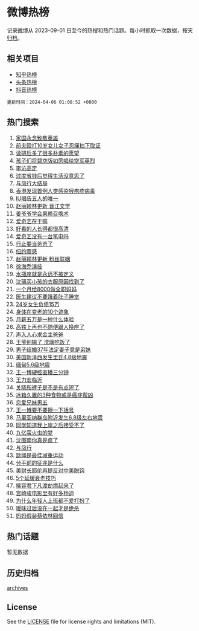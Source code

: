 # 微博热榜

记录[微博](https://www.weibo.com)从 2023-09-01 日至今的热搜和热门话题。每小时抓取一次数据，按天[归档](archives)。

## 相关项目

- [知乎热榜](https://github.com/hotarchive/zhihu)
- [头条热榜](https://github.com/hotarchive/toutiao)
- [抖音热榜](https://github.com/hotarchive/douyin)


`更新时间：2024-04-06 01:08:52 +0800`

## 热门搜索

1. [家国永念致敬英雄](https://m.weibo.cn/search?containerid=100103type%3D1%26t%3D10%26q%3D%23%E5%AE%B6%E5%9B%BD%E6%B0%B8%E5%BF%B5%E8%87%B4%E6%95%AC%E8%8B%B1%E9%9B%84%23&stream_entry_id=51&isnewpage=1&extparam=seat%3D1%26pos%3D0%26c_type%3D51%26q%3D%2523%25E5%25AE%25B6%25E5%259B%25BD%25E6%25B0%25B8%25E5%25BF%25B5%25E8%2587%25B4%25E6%2595%25AC%25E8%258B%25B1%25E9%259B%2584%2523%26cate%3D10103%26dgr%3D0%26stream_entry_id%3D51%26filter_type%3Drealtimehot%26display_time%3D1712336931%26pre_seqid%3D17123369314300426199)
1. [前夫殴打10岁女儿女子忍痛拍下取证](https://m.weibo.cn/search?containerid=100103type%3D1%26t%3D10%26q%3D%23%E5%89%8D%E5%A4%AB%E6%AE%B4%E6%89%9310%E5%B2%81%E5%A5%B3%E5%84%BF%E5%A5%B3%E5%AD%90%E5%BF%8D%E7%97%9B%E6%8B%8D%E4%B8%8B%E5%8F%96%E8%AF%81%23&stream_entry_id=31&isnewpage=1&extparam=seat%3D1%26pos%3D0%26flag%3D2%26filter_type%3Drealtimehot%26q%3D%2523%25E5%2589%258D%25E5%25A4%25AB%25E6%25AE%25B4%25E6%2589%259310%25E5%25B2%2581%25E5%25A5%25B3%25E5%2584%25BF%25E5%25A5%25B3%25E5%25AD%2590%25E5%25BF%258D%25E7%2597%259B%25E6%258B%258D%25E4%25B8%258B%25E5%258F%2596%25E8%25AF%2581%2523%26dgr%3D0%26realpos%3D1%26band_rank%3D1%26c_type%3D31%26stream_entry_id%3D31%26cate%3D5001%26lcate%3D5001%26display_time%3D1712336931%26pre_seqid%3D17123369314300426199)
1. [读研后多了很多朴素的愿望](https://m.weibo.cn/search?containerid=100103type%3D1%26t%3D10%26q%3D%23%E8%AF%BB%E7%A0%94%E5%90%8E%E5%A4%9A%E4%BA%86%E5%BE%88%E5%A4%9A%E6%9C%B4%E7%B4%A0%E7%9A%84%E6%84%BF%E6%9C%9B%23&stream_entry_id=31&isnewpage=1&extparam=seat%3D1%26pos%3D1%26flag%3D2%26filter_type%3Drealtimehot%26q%3D%2523%25E8%25AF%25BB%25E7%25A0%2594%25E5%2590%258E%25E5%25A4%259A%25E4%25BA%2586%25E5%25BE%2588%25E5%25A4%259A%25E6%259C%25B4%25E7%25B4%25A0%25E7%259A%2584%25E6%2584%25BF%25E6%259C%259B%2523%26dgr%3D0%26realpos%3D2%26band_rank%3D2%26c_type%3D31%26stream_entry_id%3D31%26cate%3D5001%26lcate%3D5001%26display_time%3D1712336931%26pre_seqid%3D17123369314300426199)
1. [孩子们将碧空版如愿唱给空军英烈](https://m.weibo.cn/search?containerid=100103type%3D1%26t%3D10%26q%3D%23%E5%AD%A9%E5%AD%90%E4%BB%AC%E5%B0%86%E7%A2%A7%E7%A9%BA%E7%89%88%E5%A6%82%E6%84%BF%E5%94%B1%E7%BB%99%E7%A9%BA%E5%86%9B%E8%8B%B1%E7%83%88%23&stream_entry_id=31&isnewpage=1&extparam=seat%3D1%26pos%3D2%26flag%3D0%26filter_type%3Drealtimehot%26q%3D%2523%25E5%25AD%25A9%25E5%25AD%2590%25E4%25BB%25AC%25E5%25B0%2586%25E7%25A2%25A7%25E7%25A9%25BA%25E7%2589%2588%25E5%25A6%2582%25E6%2584%25BF%25E5%2594%25B1%25E7%25BB%2599%25E7%25A9%25BA%25E5%2586%259B%25E8%258B%25B1%25E7%2583%2588%2523%26dgr%3D0%26realpos%3D3%26band_rank%3D3%26c_type%3D31%26stream_entry_id%3D31%26cate%3D5001%26lcate%3D5001%26display_time%3D1712336931%26pre_seqid%3D17123369314300426199)
1. [李沁高定](https://m.weibo.cn/search?containerid=100103type%3D1%26t%3D10%26q%3D%E6%9D%8E%E6%B2%81%E9%AB%98%E5%AE%9A&stream_entry_id=31&isnewpage=1&extparam=seat%3D1%26pos%3D3%26flag%3D1%26filter_type%3Drealtimehot%26q%3D%25E6%259D%258E%25E6%25B2%2581%25E9%25AB%2598%25E5%25AE%259A%26dgr%3D0%26realpos%3D4%26band_rank%3D4%26c_type%3D31%26stream_entry_id%3D31%26cate%3D5001%26lcate%3D5001%26display_time%3D1712336931%26pre_seqid%3D17123369314300426199)
1. [过度省钱后觉得生活没意思了](https://m.weibo.cn/search?containerid=100103type%3D1%26t%3D10%26q%3D%23%E8%BF%87%E5%BA%A6%E7%9C%81%E9%92%B1%E5%90%8E%E8%A7%89%E5%BE%97%E7%94%9F%E6%B4%BB%E6%B2%A1%E6%84%8F%E6%80%9D%E4%BA%86%23&stream_entry_id=31&isnewpage=1&extparam=seat%3D1%26pos%3D4%26flag%3D2%26filter_type%3Drealtimehot%26q%3D%2523%25E8%25BF%2587%25E5%25BA%25A6%25E7%259C%2581%25E9%2592%25B1%25E5%2590%258E%25E8%25A7%2589%25E5%25BE%2597%25E7%2594%259F%25E6%25B4%25BB%25E6%25B2%25A1%25E6%2584%258F%25E6%2580%259D%25E4%25BA%2586%2523%26dgr%3D0%26realpos%3D5%26band_rank%3D5%26c_type%3D31%26stream_entry_id%3D31%26cate%3D5001%26lcate%3D5001%26display_time%3D1712336931%26pre_seqid%3D17123369314300426199)
1. [与凤行大结局](https://m.weibo.cn/search?containerid=100103type%3D1%26t%3D10%26q%3D%E4%B8%8E%E5%87%A4%E8%A1%8C%E5%A4%A7%E7%BB%93%E5%B1%80&stream_entry_id=31&isnewpage=1&extparam=seat%3D1%26pos%3D5%26flag%3D0%26filter_type%3Drealtimehot%26q%3D%25E4%25B8%258E%25E5%2587%25A4%25E8%25A1%258C%25E5%25A4%25A7%25E7%25BB%2593%25E5%25B1%2580%26dgr%3D0%26realpos%3D6%26band_rank%3D6%26c_type%3D31%26stream_entry_id%3D31%26cate%3D5001%26lcate%3D5001%26display_time%3D1712336931%26pre_seqid%3D17123369314300426199)
1. [香港发现首例人类感染猴疱疹病毒](https://m.weibo.cn/search?containerid=100103type%3D1%26t%3D10%26q%3D%23%E9%A6%99%E6%B8%AF%E5%8F%91%E7%8E%B0%E9%A6%96%E4%BE%8B%E4%BA%BA%E7%B1%BB%E6%84%9F%E6%9F%93%E7%8C%B4%E7%96%B1%E7%96%B9%E7%97%85%E6%AF%92%23&stream_entry_id=31&isnewpage=1&extparam=seat%3D1%26pos%3D6%26flag%3D2%26filter_type%3Drealtimehot%26q%3D%2523%25E9%25A6%2599%25E6%25B8%25AF%25E5%258F%2591%25E7%258E%25B0%25E9%25A6%2596%25E4%25BE%258B%25E4%25BA%25BA%25E7%25B1%25BB%25E6%2584%259F%25E6%259F%2593%25E7%258C%25B4%25E7%2596%25B1%25E7%2596%25B9%25E7%2597%2585%25E6%25AF%2592%2523%26dgr%3D0%26realpos%3D7%26band_rank%3D7%26c_type%3D31%26stream_entry_id%3D31%26cate%3D5001%26lcate%3D5001%26display_time%3D1712336931%26pre_seqid%3D17123369314300426199)
1. [IU唱告五人的唯一](https://m.weibo.cn/search?containerid=100103type%3D1%26t%3D10%26q%3D%23IU%E5%94%B1%E5%91%8A%E4%BA%94%E4%BA%BA%E7%9A%84%E5%94%AF%E4%B8%80%23&stream_entry_id=31&isnewpage=1&extparam=seat%3D1%26pos%3D7%26flag%3D2%26filter_type%3Drealtimehot%26q%3D%2523IU%25E5%2594%25B1%25E5%2591%258A%25E4%25BA%2594%25E4%25BA%25BA%25E7%259A%2584%25E5%2594%25AF%25E4%25B8%2580%2523%26dgr%3D0%26realpos%3D8%26band_rank%3D8%26c_type%3D31%26stream_entry_id%3D31%26cate%3D5001%26lcate%3D5001%26display_time%3D1712336931%26pre_seqid%3D17123369314300426199)
1. [赵丽颖林更新 晋江文学](https://m.weibo.cn/search?containerid=100103type%3D1%26t%3D10%26q%3D%E8%B5%B5%E4%B8%BD%E9%A2%96%E6%9E%97%E6%9B%B4%E6%96%B0+%E6%99%8B%E6%B1%9F%E6%96%87%E5%AD%A6&stream_entry_id=31&isnewpage=1&extparam=seat%3D1%26pos%3D8%26flag%3D0%26filter_type%3Drealtimehot%26q%3D%25E8%25B5%25B5%25E4%25B8%25BD%25E9%25A2%2596%25E6%259E%2597%25E6%259B%25B4%25E6%2596%25B0%2520%25E6%2599%258B%25E6%25B1%259F%25E6%2596%2587%25E5%25AD%25A6%26dgr%3D0%26realpos%3D9%26band_rank%3D9%26c_type%3D31%26stream_entry_id%3D31%26cate%3D5001%26lcate%3D5001%26display_time%3D1712336931%26pre_seqid%3D17123369314300426199)
1. [姜爷爷学会果赖召唤术](https://m.weibo.cn/search?containerid=100103type%3D1%26t%3D10%26q%3D%23%E5%A7%9C%E7%88%B7%E7%88%B7%E5%AD%A6%E4%BC%9A%E6%9E%9C%E8%B5%96%E5%8F%AC%E5%94%A4%E6%9C%AF%23&stream_entry_id=31&isnewpage=1&extparam=seat%3D1%26pos%3D9%26flag%3D32768%26filter_type%3Drealtimehot%26q%3D%2523%25E5%25A7%259C%25E7%2588%25B7%25E7%2588%25B7%25E5%25AD%25A6%25E4%25BC%259A%25E6%259E%259C%25E8%25B5%2596%25E5%258F%25AC%25E5%2594%25A4%25E6%259C%25AF%2523%26dgr%3D0%26realpos%3D10%26band_rank%3D10%26c_type%3D31%26stream_entry_id%3D31%26cate%3D5001%26lcate%3D5001%26display_time%3D1712336931%26pre_seqid%3D17123369314300426199)
1. [爱奇艺在干嘛](https://m.weibo.cn/search?containerid=100103type%3D1%26t%3D10%26q%3D%E7%88%B1%E5%A5%87%E8%89%BA%E5%9C%A8%E5%B9%B2%E5%98%9B&stream_entry_id=31&isnewpage=1&extparam=seat%3D1%26pos%3D10%26flag%3D2%26filter_type%3Drealtimehot%26q%3D%25E7%2588%25B1%25E5%25A5%2587%25E8%2589%25BA%25E5%259C%25A8%25E5%25B9%25B2%25E5%2598%259B%26dgr%3D0%26realpos%3D11%26band_rank%3D11%26c_type%3D31%26stream_entry_id%3D31%26cate%3D5001%26lcate%3D5001%26display_time%3D1712336931%26pre_seqid%3D17123369314300426199)
1. [好看的人长得都很高清](https://m.weibo.cn/search?containerid=100103type%3D1%26t%3D10%26q%3D%23%E5%A5%BD%E7%9C%8B%E7%9A%84%E4%BA%BA%E9%95%BF%E5%BE%97%E9%83%BD%E5%BE%88%E9%AB%98%E6%B8%85%23&stream_entry_id=31&isnewpage=1&extparam=seat%3D1%26pos%3D11%26flag%3D2%26filter_type%3Drealtimehot%26q%3D%2523%25E5%25A5%25BD%25E7%259C%258B%25E7%259A%2584%25E4%25BA%25BA%25E9%2595%25BF%25E5%25BE%2597%25E9%2583%25BD%25E5%25BE%2588%25E9%25AB%2598%25E6%25B8%2585%2523%26dgr%3D0%26realpos%3D12%26band_rank%3D12%26c_type%3D31%26stream_entry_id%3D31%26cate%3D5001%26lcate%3D5001%26display_time%3D1712336931%26pre_seqid%3D17123369314300426199)
1. [爱奇艺没有一台笔电吗](https://m.weibo.cn/search?containerid=100103type%3D1%26t%3D10%26q%3D%E7%88%B1%E5%A5%87%E8%89%BA%E6%B2%A1%E6%9C%89%E4%B8%80%E5%8F%B0%E7%AC%94%E7%94%B5%E5%90%97&stream_entry_id=31&isnewpage=1&extparam=seat%3D1%26pos%3D12%26flag%3D2%26filter_type%3Drealtimehot%26q%3D%25E7%2588%25B1%25E5%25A5%2587%25E8%2589%25BA%25E6%25B2%25A1%25E6%259C%2589%25E4%25B8%2580%25E5%258F%25B0%25E7%25AC%2594%25E7%2594%25B5%25E5%2590%2597%26dgr%3D0%26realpos%3D13%26band_rank%3D13%26c_type%3D31%26stream_entry_id%3D31%26cate%3D5001%26lcate%3D5001%26display_time%3D1712336931%26pre_seqid%3D17123369314300426199)
1. [行止要当爸爸了](https://m.weibo.cn/search?containerid=100103type%3D1%26t%3D10%26q%3D%23%E8%A1%8C%E6%AD%A2%E8%A6%81%E5%BD%93%E7%88%B8%E7%88%B8%E4%BA%86%23&stream_entry_id=31&isnewpage=1&extparam=seat%3D1%26pos%3D13%26flag%3D1%26filter_type%3Drealtimehot%26q%3D%2523%25E8%25A1%258C%25E6%25AD%25A2%25E8%25A6%2581%25E5%25BD%2593%25E7%2588%25B8%25E7%2588%25B8%25E4%25BA%2586%2523%26dgr%3D0%26realpos%3D14%26band_rank%3D14%26c_type%3D31%26stream_entry_id%3D31%26cate%3D5001%26lcate%3D5001%26display_time%3D1712336931%26pre_seqid%3D17123369314300426199)
1. [纽约震感](https://m.weibo.cn/search?containerid=100103type%3D1%26t%3D10%26q%3D%E7%BA%BD%E7%BA%A6%E9%9C%87%E6%84%9F&stream_entry_id=31&isnewpage=1&extparam=seat%3D1%26pos%3D14%26flag%3D0%26filter_type%3Drealtimehot%26q%3D%25E7%25BA%25BD%25E7%25BA%25A6%25E9%259C%2587%25E6%2584%259F%26dgr%3D0%26realpos%3D15%26band_rank%3D15%26c_type%3D31%26stream_entry_id%3D31%26cate%3D5001%26lcate%3D5001%26display_time%3D1712336931%26pre_seqid%3D17123369314300426199)
1. [赵丽颖林更新 粉丝联姻](https://m.weibo.cn/search?containerid=100103type%3D1%26t%3D10%26q%3D%E8%B5%B5%E4%B8%BD%E9%A2%96%E6%9E%97%E6%9B%B4%E6%96%B0+%E7%B2%89%E4%B8%9D%E8%81%94%E5%A7%BB&stream_entry_id=31&isnewpage=1&extparam=seat%3D1%26pos%3D15%26flag%3D0%26filter_type%3Drealtimehot%26q%3D%25E8%25B5%25B5%25E4%25B8%25BD%25E9%25A2%2596%25E6%259E%2597%25E6%259B%25B4%25E6%2596%25B0%2520%25E7%25B2%2589%25E4%25B8%259D%25E8%2581%2594%25E5%25A7%25BB%26dgr%3D0%26realpos%3D16%26band_rank%3D16%26c_type%3D31%26stream_entry_id%3D31%26cate%3D5001%26lcate%3D5001%26display_time%3D1712336931%26pre_seqid%3D17123369314300426199)
1. [徐海乔演技](https://m.weibo.cn/search?containerid=100103type%3D1%26t%3D10%26q%3D%E5%BE%90%E6%B5%B7%E4%B9%94%E6%BC%94%E6%8A%80&stream_entry_id=31&isnewpage=1&extparam=seat%3D1%26pos%3D16%26flag%3D2%26filter_type%3Drealtimehot%26q%3D%25E5%25BE%2590%25E6%25B5%25B7%25E4%25B9%2594%25E6%25BC%2594%25E6%258A%2580%26dgr%3D0%26realpos%3D17%26band_rank%3D17%26c_type%3D31%26stream_entry_id%3D31%26cate%3D5001%26lcate%3D5001%26display_time%3D1712336931%26pre_seqid%3D17123369314300426199)
1. [水瓶座就是永远不被定义](https://m.weibo.cn/search?containerid=100103type%3D1%26t%3D10%26q%3D%E6%B0%B4%E7%93%B6%E5%BA%A7%E5%B0%B1%E6%98%AF%E6%B0%B8%E8%BF%9C%E4%B8%8D%E8%A2%AB%E5%AE%9A%E4%B9%89&stream_entry_id=31&isnewpage=1&extparam=seat%3D1%26pos%3D17%26flag%3D0%26filter_type%3Drealtimehot%26q%3D%25E6%25B0%25B4%25E7%2593%25B6%25E5%25BA%25A7%25E5%25B0%25B1%25E6%2598%25AF%25E6%25B0%25B8%25E8%25BF%259C%25E4%25B8%258D%25E8%25A2%25AB%25E5%25AE%259A%25E4%25B9%2589%26dgr%3D0%26realpos%3D18%26band_rank%3D18%26c_type%3D31%26stream_entry_id%3D31%26cate%3D5001%26lcate%3D5001%26display_time%3D1712336931%26pre_seqid%3D17123369314300426199)
1. [沈璃买小孩的衣服原因找到了](https://m.weibo.cn/search?containerid=100103type%3D1%26t%3D10%26q%3D%23%E6%B2%88%E7%92%83%E4%B9%B0%E5%B0%8F%E5%AD%A9%E7%9A%84%E8%A1%A3%E6%9C%8D%E5%8E%9F%E5%9B%A0%E6%89%BE%E5%88%B0%E4%BA%86%23&stream_entry_id=31&isnewpage=1&extparam=seat%3D1%26pos%3D18%26flag%3D2%26filter_type%3Drealtimehot%26q%3D%2523%25E6%25B2%2588%25E7%2592%2583%25E4%25B9%25B0%25E5%25B0%258F%25E5%25AD%25A9%25E7%259A%2584%25E8%25A1%25A3%25E6%259C%258D%25E5%258E%259F%25E5%259B%25A0%25E6%2589%25BE%25E5%2588%25B0%25E4%25BA%2586%2523%26dgr%3D0%26realpos%3D19%26band_rank%3D19%26c_type%3D31%26stream_entry_id%3D31%26cate%3D5001%26lcate%3D5001%26display_time%3D1712336931%26pre_seqid%3D17123369314300426199)
1. [一个月给8000做全职妈妈](https://m.weibo.cn/search?containerid=100103type%3D1%26t%3D10%26q%3D%E4%B8%80%E4%B8%AA%E6%9C%88%E7%BB%998000%E5%81%9A%E5%85%A8%E8%81%8C%E5%A6%88%E5%A6%88&stream_entry_id=31&isnewpage=1&extparam=seat%3D1%26pos%3D19%26flag%3D0%26filter_type%3Drealtimehot%26q%3D%25E4%25B8%2580%25E4%25B8%25AA%25E6%259C%2588%25E7%25BB%25998000%25E5%2581%259A%25E5%2585%25A8%25E8%2581%258C%25E5%25A6%2588%25E5%25A6%2588%26dgr%3D0%26realpos%3D20%26band_rank%3D20%26c_type%3D31%26stream_entry_id%3D31%26cate%3D5001%26lcate%3D5001%26display_time%3D1712336931%26pre_seqid%3D17123369314300426199)
1. [医生建议不要饿着肚子睡觉](https://m.weibo.cn/search?containerid=100103type%3D1%26t%3D10%26q%3D%23%E5%8C%BB%E7%94%9F%E5%BB%BA%E8%AE%AE%E4%B8%8D%E8%A6%81%E9%A5%BF%E7%9D%80%E8%82%9A%E5%AD%90%E7%9D%A1%E8%A7%89%23&stream_entry_id=31&isnewpage=1&extparam=seat%3D1%26pos%3D20%26flag%3D0%26filter_type%3Drealtimehot%26q%3D%2523%25E5%258C%25BB%25E7%2594%259F%25E5%25BB%25BA%25E8%25AE%25AE%25E4%25B8%258D%25E8%25A6%2581%25E9%25A5%25BF%25E7%259D%2580%25E8%2582%259A%25E5%25AD%2590%25E7%259D%25A1%25E8%25A7%2589%2523%26dgr%3D0%26realpos%3D21%26band_rank%3D21%26c_type%3D31%26stream_entry_id%3D31%26cate%3D5001%26lcate%3D5001%26display_time%3D1712336931%26pre_seqid%3D17123369314300426199)
1. [24岁女生负债15万](https://m.weibo.cn/search?containerid=100103type%3D1%26t%3D10%26q%3D%2324%E5%B2%81%E5%A5%B3%E7%94%9F%E8%B4%9F%E5%80%BA15%E4%B8%87%23&stream_entry_id=31&isnewpage=1&extparam=seat%3D1%26pos%3D21%26flag%3D0%26filter_type%3Drealtimehot%26q%3D%252324%25E5%25B2%2581%25E5%25A5%25B3%25E7%2594%259F%25E8%25B4%259F%25E5%2580%25BA15%25E4%25B8%2587%2523%26dgr%3D0%26realpos%3D22%26band_rank%3D22%26c_type%3D31%26stream_entry_id%3D31%26cate%3D5001%26lcate%3D5001%26display_time%3D1712336931%26pre_seqid%3D17123369314300426199)
1. [身体在变老的10个迹象](https://m.weibo.cn/search?containerid=100103type%3D1%26t%3D10%26q%3D%23%E8%BA%AB%E4%BD%93%E5%9C%A8%E5%8F%98%E8%80%81%E7%9A%8410%E4%B8%AA%E8%BF%B9%E8%B1%A1%23&stream_entry_id=31&isnewpage=1&extparam=seat%3D1%26pos%3D22%26flag%3D1%26filter_type%3Drealtimehot%26q%3D%2523%25E8%25BA%25AB%25E4%25BD%2593%25E5%259C%25A8%25E5%258F%2598%25E8%2580%2581%25E7%259A%258410%25E4%25B8%25AA%25E8%25BF%25B9%25E8%25B1%25A1%2523%26dgr%3D0%26realpos%3D23%26band_rank%3D23%26c_type%3D31%26stream_entry_id%3D31%26cate%3D5001%26lcate%3D5001%26display_time%3D1712336931%26pre_seqid%3D17123369314300426199)
1. [月薪五万是一种什么体验](https://m.weibo.cn/search?containerid=100103type%3D1%26t%3D10%26q%3D%23%E6%9C%88%E8%96%AA%E4%BA%94%E4%B8%87%E6%98%AF%E4%B8%80%E7%A7%8D%E4%BB%80%E4%B9%88%E4%BD%93%E9%AA%8C%23&stream_entry_id=31&isnewpage=1&extparam=seat%3D1%26pos%3D23%26flag%3D0%26filter_type%3Drealtimehot%26q%3D%2523%25E6%259C%2588%25E8%2596%25AA%25E4%25BA%2594%25E4%25B8%2587%25E6%2598%25AF%25E4%25B8%2580%25E7%25A7%258D%25E4%25BB%2580%25E4%25B9%2588%25E4%25BD%2593%25E9%25AA%258C%2523%26dgr%3D0%26realpos%3D24%26band_rank%3D24%26c_type%3D31%26stream_entry_id%3D31%26cate%3D5001%26lcate%3D5001%26display_time%3D1712336931%26pre_seqid%3D17123369314300426199)
1. [高铁上再也不随便跟人换座了](https://m.weibo.cn/search?containerid=100103type%3D1%26t%3D10%26q%3D%23%E9%AB%98%E9%93%81%E4%B8%8A%E5%86%8D%E4%B9%9F%E4%B8%8D%E9%9A%8F%E4%BE%BF%E8%B7%9F%E4%BA%BA%E6%8D%A2%E5%BA%A7%E4%BA%86%23&stream_entry_id=31&isnewpage=1&extparam=seat%3D1%26pos%3D24%26flag%3D0%26filter_type%3Drealtimehot%26q%3D%2523%25E9%25AB%2598%25E9%2593%2581%25E4%25B8%258A%25E5%2586%258D%25E4%25B9%259F%25E4%25B8%258D%25E9%259A%258F%25E4%25BE%25BF%25E8%25B7%259F%25E4%25BA%25BA%25E6%258D%25A2%25E5%25BA%25A7%25E4%25BA%2586%2523%26dgr%3D0%26realpos%3D25%26band_rank%3D25%26c_type%3D31%26stream_entry_id%3D31%26cate%3D5001%26lcate%3D5001%26display_time%3D1712336931%26pre_seqid%3D17123369314300426199)
1. [声入人心求金主爸爸](https://m.weibo.cn/search?containerid=100103type%3D1%26t%3D10%26q%3D%23%E5%A3%B0%E5%85%A5%E4%BA%BA%E5%BF%83%E6%B1%82%E9%87%91%E4%B8%BB%E7%88%B8%E7%88%B8%23&stream_entry_id=31&isnewpage=1&extparam=seat%3D1%26pos%3D25%26flag%3D0%26filter_type%3Drealtimehot%26q%3D%2523%25E5%25A3%25B0%25E5%2585%25A5%25E4%25BA%25BA%25E5%25BF%2583%25E6%25B1%2582%25E9%2587%2591%25E4%25B8%25BB%25E7%2588%25B8%25E7%2588%25B8%2523%26dgr%3D0%26realpos%3D26%26band_rank%3D26%26c_type%3D31%26stream_entry_id%3D31%26cate%3D5001%26lcate%3D5001%26display_time%3D1712336931%26pre_seqid%3D17123369314300426199)
1. [王爷别输了 沈璃吃饭了](https://m.weibo.cn/search?containerid=100103type%3D1%26t%3D10%26q%3D%E7%8E%8B%E7%88%B7%E5%88%AB%E8%BE%93%E4%BA%86+%E6%B2%88%E7%92%83%E5%90%83%E9%A5%AD%E4%BA%86&stream_entry_id=31&isnewpage=1&extparam=seat%3D1%26pos%3D26%26flag%3D0%26filter_type%3Drealtimehot%26q%3D%25E7%258E%258B%25E7%2588%25B7%25E5%2588%25AB%25E8%25BE%2593%25E4%25BA%2586%2520%25E6%25B2%2588%25E7%2592%2583%25E5%2590%2583%25E9%25A5%25AD%25E4%25BA%2586%26dgr%3D0%26realpos%3D27%26band_rank%3D27%26c_type%3D31%26stream_entry_id%3D31%26cate%3D5001%26lcate%3D5001%26display_time%3D1712336931%26pre_seqid%3D17123369314300426199)
1. [男子结婚37年法定妻子竟是弟妹](https://m.weibo.cn/search?containerid=100103type%3D1%26t%3D10%26q%3D%23%E7%94%B7%E5%AD%90%E7%BB%93%E5%A9%9A37%E5%B9%B4%E6%B3%95%E5%AE%9A%E5%A6%BB%E5%AD%90%E7%AB%9F%E6%98%AF%E5%BC%9F%E5%A6%B9%23&stream_entry_id=31&isnewpage=1&extparam=seat%3D1%26pos%3D27%26flag%3D0%26filter_type%3Drealtimehot%26q%3D%2523%25E7%2594%25B7%25E5%25AD%2590%25E7%25BB%2593%25E5%25A9%259A37%25E5%25B9%25B4%25E6%25B3%2595%25E5%25AE%259A%25E5%25A6%25BB%25E5%25AD%2590%25E7%25AB%259F%25E6%2598%25AF%25E5%25BC%259F%25E5%25A6%25B9%2523%26dgr%3D0%26realpos%3D28%26band_rank%3D28%26c_type%3D31%26stream_entry_id%3D31%26cate%3D5001%26lcate%3D5001%26display_time%3D1712336931%26pre_seqid%3D17123369314300426199)
1. [美国新泽西发生里氏4.8级地震](https://m.weibo.cn/search?containerid=100103type%3D1%26t%3D10%26q%3D%23%E7%BE%8E%E5%9B%BD%E6%96%B0%E6%B3%BD%E8%A5%BF%E5%8F%91%E7%94%9F%E9%87%8C%E6%B0%8F4.8%E7%BA%A7%E5%9C%B0%E9%9C%87%23&stream_entry_id=31&isnewpage=1&extparam=seat%3D1%26pos%3D28%26flag%3D0%26filter_type%3Drealtimehot%26q%3D%2523%25E7%25BE%258E%25E5%259B%25BD%25E6%2596%25B0%25E6%25B3%25BD%25E8%25A5%25BF%25E5%258F%2591%25E7%2594%259F%25E9%2587%258C%25E6%25B0%258F4.8%25E7%25BA%25A7%25E5%259C%25B0%25E9%259C%2587%2523%26dgr%3D0%26realpos%3D29%26band_rank%3D29%26c_type%3D31%26stream_entry_id%3D31%26cate%3D5001%26lcate%3D5001%26display_time%3D1712336931%26pre_seqid%3D17123369314300426199)
1. [缅甸5.6级地震](https://m.weibo.cn/search?containerid=100103type%3D1%26t%3D10%26q%3D%23%E7%BC%85%E7%94%B85.6%E7%BA%A7%E5%9C%B0%E9%9C%87%23&stream_entry_id=31&isnewpage=1&extparam=seat%3D1%26pos%3D29%26flag%3D0%26filter_type%3Drealtimehot%26q%3D%2523%25E7%25BC%2585%25E7%2594%25B85.6%25E7%25BA%25A7%25E5%259C%25B0%25E9%259C%2587%2523%26dgr%3D0%26realpos%3D30%26band_rank%3D30%26c_type%3D31%26stream_entry_id%3D31%26cate%3D5001%26lcate%3D5001%26display_time%3D1712336931%26pre_seqid%3D17123369314300426199)
1. [王一博硬控直播三分钟](https://m.weibo.cn/search?containerid=100103type%3D1%26t%3D10%26q%3D%23%E7%8E%8B%E4%B8%80%E5%8D%9A%E7%A1%AC%E6%8E%A7%E7%9B%B4%E6%92%AD%E4%B8%89%E5%88%86%E9%92%9F%23&stream_entry_id=31&isnewpage=1&extparam=seat%3D1%26pos%3D30%26flag%3D0%26filter_type%3Drealtimehot%26q%3D%2523%25E7%258E%258B%25E4%25B8%2580%25E5%258D%259A%25E7%25A1%25AC%25E6%258E%25A7%25E7%259B%25B4%25E6%2592%25AD%25E4%25B8%2589%25E5%2588%2586%25E9%2592%259F%2523%26dgr%3D0%26realpos%3D31%26band_rank%3D31%26c_type%3D31%26stream_entry_id%3D31%26cate%3D5001%26lcate%3D5001%26display_time%3D1712336931%26pre_seqid%3D17123369314300426199)
1. [王力宏临沂](https://m.weibo.cn/search?containerid=100103type%3D1%26t%3D10%26q%3D%23%E7%8E%8B%E5%8A%9B%E5%AE%8F%E4%B8%B4%E6%B2%82%23&stream_entry_id=31&isnewpage=1&extparam=seat%3D1%26pos%3D31%26flag%3D0%26filter_type%3Drealtimehot%26q%3D%2523%25E7%258E%258B%25E5%258A%259B%25E5%25AE%258F%25E4%25B8%25B4%25E6%25B2%2582%2523%26dgr%3D0%26realpos%3D32%26band_rank%3D32%26c_type%3D31%26stream_entry_id%3D31%26cate%3D5001%26lcate%3D5001%26display_time%3D1712336931%26pre_seqid%3D17123369314300426199)
1. [关晓彤裤子是不是有点短了](https://m.weibo.cn/search?containerid=100103type%3D1%26t%3D10%26q%3D%23%E5%85%B3%E6%99%93%E5%BD%A4%E8%A3%A4%E5%AD%90%E6%98%AF%E4%B8%8D%E6%98%AF%E6%9C%89%E7%82%B9%E7%9F%AD%E4%BA%86%23&stream_entry_id=31&isnewpage=1&extparam=seat%3D1%26pos%3D32%26flag%3D0%26filter_type%3Drealtimehot%26q%3D%2523%25E5%2585%25B3%25E6%2599%2593%25E5%25BD%25A4%25E8%25A3%25A4%25E5%25AD%2590%25E6%2598%25AF%25E4%25B8%258D%25E6%2598%25AF%25E6%259C%2589%25E7%2582%25B9%25E7%259F%25AD%25E4%25BA%2586%2523%26dgr%3D0%26realpos%3D33%26band_rank%3D33%26c_type%3D31%26stream_entry_id%3D31%26cate%3D5001%26lcate%3D5001%26display_time%3D1712336931%26pre_seqid%3D17123369314300426199)
1. [冰箱久置的3种食物或是癌症帮凶](https://m.weibo.cn/search?containerid=100103type%3D1%26t%3D10%26q%3D%23%E5%86%B0%E7%AE%B1%E4%B9%85%E7%BD%AE%E7%9A%843%E7%A7%8D%E9%A3%9F%E7%89%A9%E6%88%96%E6%98%AF%E7%99%8C%E7%97%87%E5%B8%AE%E5%87%B6%23&stream_entry_id=31&isnewpage=1&extparam=seat%3D1%26pos%3D33%26flag%3D0%26filter_type%3Drealtimehot%26q%3D%2523%25E5%2586%25B0%25E7%25AE%25B1%25E4%25B9%2585%25E7%25BD%25AE%25E7%259A%25843%25E7%25A7%258D%25E9%25A3%259F%25E7%2589%25A9%25E6%2588%2596%25E6%2598%25AF%25E7%2599%258C%25E7%2597%2587%25E5%25B8%25AE%25E5%2587%25B6%2523%26dgr%3D0%26realpos%3D34%26band_rank%3D34%26c_type%3D31%26stream_entry_id%3D31%26cate%3D5001%26lcate%3D5001%26display_time%3D1712336931%26pre_seqid%3D17123369314300426199)
1. [恋爱兄妹男五](https://m.weibo.cn/search?containerid=100103type%3D1%26t%3D10%26q%3D%23%E6%81%8B%E7%88%B1%E5%85%84%E5%A6%B9%E7%94%B7%E4%BA%94%23&stream_entry_id=31&isnewpage=1&extparam=seat%3D1%26pos%3D34%26flag%3D0%26filter_type%3Drealtimehot%26q%3D%2523%25E6%2581%258B%25E7%2588%25B1%25E5%2585%2584%25E5%25A6%25B9%25E7%2594%25B7%25E4%25BA%2594%2523%26dgr%3D0%26realpos%3D35%26band_rank%3D35%26c_type%3D31%26stream_entry_id%3D31%26cate%3D5001%26lcate%3D5001%26display_time%3D1712336931%26pre_seqid%3D17123369314300426199)
1. [王一博要不要擦一下括号](https://m.weibo.cn/search?containerid=100103type%3D1%26t%3D10%26q%3D%23%E7%8E%8B%E4%B8%80%E5%8D%9A%E8%A6%81%E4%B8%8D%E8%A6%81%E6%93%A6%E4%B8%80%E4%B8%8B%E6%8B%AC%E5%8F%B7%23&stream_entry_id=31&isnewpage=1&extparam=seat%3D1%26pos%3D35%26flag%3D0%26filter_type%3Drealtimehot%26q%3D%2523%25E7%258E%258B%25E4%25B8%2580%25E5%258D%259A%25E8%25A6%2581%25E4%25B8%258D%25E8%25A6%2581%25E6%2593%25A6%25E4%25B8%2580%25E4%25B8%258B%25E6%258B%25AC%25E5%258F%25B7%2523%26dgr%3D0%26realpos%3D36%26band_rank%3D36%26c_type%3D31%26stream_entry_id%3D31%26cate%3D5001%26lcate%3D5001%26display_time%3D1712336931%26pre_seqid%3D17123369314300426199)
1. [马里亚纳群岛附近发生6.8级左右地震](https://m.weibo.cn/search?containerid=100103type%3D1%26t%3D10%26q%3D%23%E9%A9%AC%E9%87%8C%E4%BA%9A%E7%BA%B3%E7%BE%A4%E5%B2%9B%E9%99%84%E8%BF%91%E5%8F%91%E7%94%9F6.8%E7%BA%A7%E5%B7%A6%E5%8F%B3%E5%9C%B0%E9%9C%87%23&stream_entry_id=31&isnewpage=1&extparam=seat%3D1%26pos%3D36%26flag%3D1%26filter_type%3Drealtimehot%26q%3D%2523%25E9%25A9%25AC%25E9%2587%258C%25E4%25BA%259A%25E7%25BA%25B3%25E7%25BE%25A4%25E5%25B2%259B%25E9%2599%2584%25E8%25BF%2591%25E5%258F%2591%25E7%2594%259F6.8%25E7%25BA%25A7%25E5%25B7%25A6%25E5%258F%25B3%25E5%259C%25B0%25E9%259C%2587%2523%26dgr%3D0%26realpos%3D37%26band_rank%3D37%26c_type%3D31%26stream_entry_id%3D31%26cate%3D5001%26lcate%3D5001%26display_time%3D1712336931%26pre_seqid%3D17123369314300426199)
1. [同学知道我上岸之后接受不了](https://m.weibo.cn/search?containerid=100103type%3D1%26t%3D10%26q%3D%23%E5%90%8C%E5%AD%A6%E7%9F%A5%E9%81%93%E6%88%91%E4%B8%8A%E5%B2%B8%E4%B9%8B%E5%90%8E%E6%8E%A5%E5%8F%97%E4%B8%8D%E4%BA%86%23&stream_entry_id=31&isnewpage=1&extparam=seat%3D1%26pos%3D37%26flag%3D0%26filter_type%3Drealtimehot%26q%3D%2523%25E5%2590%258C%25E5%25AD%25A6%25E7%259F%25A5%25E9%2581%2593%25E6%2588%2591%25E4%25B8%258A%25E5%25B2%25B8%25E4%25B9%258B%25E5%2590%258E%25E6%258E%25A5%25E5%258F%2597%25E4%25B8%258D%25E4%25BA%2586%2523%26dgr%3D0%26realpos%3D38%26band_rank%3D38%26c_type%3D31%26stream_entry_id%3D31%26cate%3D5001%26lcate%3D5001%26display_time%3D1712336931%26pre_seqid%3D17123369314300426199)
1. [九亿萤火虫的梦](https://m.weibo.cn/search?containerid=100103type%3D1%26t%3D10%26q%3D%E4%B9%9D%E4%BA%BF%E8%90%A4%E7%81%AB%E8%99%AB%E7%9A%84%E6%A2%A6&stream_entry_id=31&isnewpage=1&extparam=seat%3D1%26pos%3D38%26flag%3D0%26filter_type%3Drealtimehot%26q%3D%25E4%25B9%259D%25E4%25BA%25BF%25E8%2590%25A4%25E7%2581%25AB%25E8%2599%25AB%25E7%259A%2584%25E6%25A2%25A6%26dgr%3D0%26realpos%3D39%26band_rank%3D39%26c_type%3D31%26stream_entry_id%3D31%26cate%3D5001%26lcate%3D5001%26display_time%3D1712336931%26pre_seqid%3D17123369314300426199)
1. [沈图南你真是疯了](https://m.weibo.cn/search?containerid=100103type%3D1%26t%3D10%26q%3D%E6%B2%88%E5%9B%BE%E5%8D%97%E4%BD%A0%E7%9C%9F%E6%98%AF%E7%96%AF%E4%BA%86&stream_entry_id=31&isnewpage=1&extparam=seat%3D1%26pos%3D39%26flag%3D0%26filter_type%3Drealtimehot%26q%3D%25E6%25B2%2588%25E5%259B%25BE%25E5%258D%2597%25E4%25BD%25A0%25E7%259C%259F%25E6%2598%25AF%25E7%2596%25AF%25E4%25BA%2586%26dgr%3D0%26realpos%3D40%26band_rank%3D40%26c_type%3D31%26stream_entry_id%3D31%26cate%3D5001%26lcate%3D5001%26display_time%3D1712336931%26pre_seqid%3D17123369314300426199)
1. [与凤行](https://m.weibo.cn/search?containerid=100103type%3D1%26t%3D10%26q%3D%E4%B8%8E%E5%87%A4%E8%A1%8C&stream_entry_id=31&isnewpage=1&extparam=seat%3D1%26pos%3D40%26flag%3D0%26filter_type%3Drealtimehot%26q%3D%25E4%25B8%258E%25E5%2587%25A4%25E8%25A1%258C%26dgr%3D0%26realpos%3D41%26band_rank%3D41%26c_type%3D31%26stream_entry_id%3D31%26cate%3D5001%26lcate%3D5001%26display_time%3D1712336931%26pre_seqid%3D17123369314300426199)
1. [跳绳是最佳减重运动](https://m.weibo.cn/search?containerid=100103type%3D1%26t%3D10%26q%3D%23%E8%B7%B3%E7%BB%B3%E6%98%AF%E6%9C%80%E4%BD%B3%E5%87%8F%E9%87%8D%E8%BF%90%E5%8A%A8%23&stream_entry_id=31&isnewpage=1&extparam=seat%3D1%26pos%3D41%26flag%3D0%26filter_type%3Drealtimehot%26q%3D%2523%25E8%25B7%25B3%25E7%25BB%25B3%25E6%2598%25AF%25E6%259C%2580%25E4%25BD%25B3%25E5%2587%258F%25E9%2587%258D%25E8%25BF%2590%25E5%258A%25A8%2523%26dgr%3D0%26realpos%3D42%26band_rank%3D42%26c_type%3D31%26stream_entry_id%3D31%26cate%3D5001%26lcate%3D5001%26display_time%3D1712336931%26pre_seqid%3D17123369314300426199)
1. [分手前的征兆是什么](https://m.weibo.cn/search?containerid=100103type%3D1%26t%3D10%26q%3D%23%E5%88%86%E6%89%8B%E5%89%8D%E7%9A%84%E5%BE%81%E5%85%86%E6%98%AF%E4%BB%80%E4%B9%88%23&stream_entry_id=31&isnewpage=1&extparam=seat%3D1%26pos%3D42%26flag%3D0%26filter_type%3Drealtimehot%26q%3D%2523%25E5%2588%2586%25E6%2589%258B%25E5%2589%258D%25E7%259A%2584%25E5%25BE%2581%25E5%2585%2586%25E6%2598%25AF%25E4%25BB%2580%25E4%25B9%2588%2523%26dgr%3D0%26realpos%3D43%26band_rank%3D43%26c_type%3D31%26stream_entry_id%3D31%26cate%3D5001%26lcate%3D5001%26display_time%3D1712336931%26pre_seqid%3D17123369314300426199)
1. [美财长耶伦再提反对中美脱钩](https://m.weibo.cn/search?containerid=100103type%3D1%26t%3D10%26q%3D%23%E7%BE%8E%E8%B4%A2%E9%95%BF%E8%80%B6%E4%BC%A6%E5%86%8D%E6%8F%90%E5%8F%8D%E5%AF%B9%E4%B8%AD%E7%BE%8E%E8%84%B1%E9%92%A9%23&stream_entry_id=31&isnewpage=1&extparam=seat%3D1%26pos%3D43%26flag%3D0%26filter_type%3Drealtimehot%26q%3D%2523%25E7%25BE%258E%25E8%25B4%25A2%25E9%2595%25BF%25E8%2580%25B6%25E4%25BC%25A6%25E5%2586%258D%25E6%258F%2590%25E5%258F%258D%25E5%25AF%25B9%25E4%25B8%25AD%25E7%25BE%258E%25E8%2584%25B1%25E9%2592%25A9%2523%26dgr%3D0%26realpos%3D44%26band_rank%3D44%26c_type%3D31%26stream_entry_id%3D31%26cate%3D5001%26lcate%3D5001%26display_time%3D1712336931%26pre_seqid%3D17123369314300426199)
1. [5个延缓衰老技巧](https://m.weibo.cn/search?containerid=100103type%3D1%26t%3D10%26q%3D%235%E4%B8%AA%E5%BB%B6%E7%BC%93%E8%A1%B0%E8%80%81%E6%8A%80%E5%B7%A7%23&stream_entry_id=31&isnewpage=1&extparam=seat%3D1%26pos%3D44%26flag%3D1%26filter_type%3Drealtimehot%26q%3D%25235%25E4%25B8%25AA%25E5%25BB%25B6%25E7%25BC%2593%25E8%25A1%25B0%25E8%2580%2581%25E6%258A%2580%25E5%25B7%25A7%2523%26dgr%3D0%26realpos%3D45%26band_rank%3D45%26c_type%3D31%26stream_entry_id%3D31%26cate%3D5001%26lcate%3D5001%26display_time%3D1712336931%26pre_seqid%3D17123369314300426199)
1. [拂容君下凡渡劫燃起来了](https://m.weibo.cn/search?containerid=100103type%3D1%26t%3D10%26q%3D%E6%8B%82%E5%AE%B9%E5%90%9B%E4%B8%8B%E5%87%A1%E6%B8%A1%E5%8A%AB%E7%87%83%E8%B5%B7%E6%9D%A5%E4%BA%86&stream_entry_id=31&isnewpage=1&extparam=seat%3D1%26pos%3D45%26flag%3D0%26filter_type%3Drealtimehot%26q%3D%25E6%258B%2582%25E5%25AE%25B9%25E5%2590%259B%25E4%25B8%258B%25E5%2587%25A1%25E6%25B8%25A1%25E5%258A%25AB%25E7%2587%2583%25E8%25B5%25B7%25E6%259D%25A5%25E4%25BA%2586%26dgr%3D0%26realpos%3D46%26band_rank%3D46%26c_type%3D31%26stream_entry_id%3D31%26cate%3D5001%26lcate%3D5001%26display_time%3D1712336931%26pre_seqid%3D17123369314300426199)
1. [宫崎骏电影里有好多杨迪](https://m.weibo.cn/search?containerid=100103type%3D1%26t%3D10%26q%3D%23%E5%AE%AB%E5%B4%8E%E9%AA%8F%E7%94%B5%E5%BD%B1%E9%87%8C%E6%9C%89%E5%A5%BD%E5%A4%9A%E6%9D%A8%E8%BF%AA%23&stream_entry_id=31&isnewpage=1&extparam=seat%3D1%26pos%3D46%26flag%3D1%26filter_type%3Drealtimehot%26q%3D%2523%25E5%25AE%25AB%25E5%25B4%258E%25E9%25AA%258F%25E7%2594%25B5%25E5%25BD%25B1%25E9%2587%258C%25E6%259C%2589%25E5%25A5%25BD%25E5%25A4%259A%25E6%259D%25A8%25E8%25BF%25AA%2523%26dgr%3D0%26realpos%3D47%26band_rank%3D47%26c_type%3D31%26stream_entry_id%3D31%26cate%3D5001%26lcate%3D5001%26display_time%3D1712336931%26pre_seqid%3D17123369314300426199)
1. [为什么年轻人上班都不爱打扮了](https://m.weibo.cn/search?containerid=100103type%3D1%26t%3D10%26q%3D%23%E4%B8%BA%E4%BB%80%E4%B9%88%E5%B9%B4%E8%BD%BB%E4%BA%BA%E4%B8%8A%E7%8F%AD%E9%83%BD%E4%B8%8D%E7%88%B1%E6%89%93%E6%89%AE%E4%BA%86%23&stream_entry_id=31&isnewpage=1&extparam=seat%3D1%26pos%3D47%26flag%3D0%26filter_type%3Drealtimehot%26q%3D%2523%25E4%25B8%25BA%25E4%25BB%2580%25E4%25B9%2588%25E5%25B9%25B4%25E8%25BD%25BB%25E4%25BA%25BA%25E4%25B8%258A%25E7%258F%25AD%25E9%2583%25BD%25E4%25B8%258D%25E7%2588%25B1%25E6%2589%2593%25E6%2589%25AE%25E4%25BA%2586%2523%26dgr%3D0%26realpos%3D48%26band_rank%3D48%26c_type%3D31%26stream_entry_id%3D31%26cate%3D5001%26lcate%3D5001%26display_time%3D1712336931%26pre_seqid%3D17123369314300426199)
1. [暧昧过后没在一起才是绝杀](https://m.weibo.cn/search?containerid=100103type%3D1%26t%3D10%26q%3D%23%E6%9A%A7%E6%98%A7%E8%BF%87%E5%90%8E%E6%B2%A1%E5%9C%A8%E4%B8%80%E8%B5%B7%E6%89%8D%E6%98%AF%E7%BB%9D%E6%9D%80%23&stream_entry_id=31&isnewpage=1&extparam=seat%3D1%26pos%3D48%26flag%3D0%26filter_type%3Drealtimehot%26q%3D%2523%25E6%259A%25A7%25E6%2598%25A7%25E8%25BF%2587%25E5%2590%258E%25E6%25B2%25A1%25E5%259C%25A8%25E4%25B8%2580%25E8%25B5%25B7%25E6%2589%258D%25E6%2598%25AF%25E7%25BB%259D%25E6%259D%2580%2523%26dgr%3D0%26realpos%3D49%26band_rank%3D49%26c_type%3D31%26stream_entry_id%3D31%26cate%3D5001%26lcate%3D5001%26display_time%3D1712336931%26pre_seqid%3D17123369314300426199)
1. [妈妈假装蔡依林回信](https://m.weibo.cn/search?containerid=100103type%3D1%26t%3D10%26q%3D%23%E5%A6%88%E5%A6%88%E5%81%87%E8%A3%85%E8%94%A1%E4%BE%9D%E6%9E%97%E5%9B%9E%E4%BF%A1%23&stream_entry_id=31&isnewpage=1&extparam=seat%3D1%26pos%3D49%26flag%3D1%26filter_type%3Drealtimehot%26q%3D%2523%25E5%25A6%2588%25E5%25A6%2588%25E5%2581%2587%25E8%25A3%2585%25E8%2594%25A1%25E4%25BE%259D%25E6%259E%2597%25E5%259B%259E%25E4%25BF%25A1%2523%26dgr%3D0%26realpos%3D50%26band_rank%3D50%26c_type%3D31%26stream_entry_id%3D31%26cate%3D5001%26lcate%3D5001%26display_time%3D1712336931%26pre_seqid%3D17123369314300426199)

## 热门话题

暂无数据

## 历史归档

[archives](archives)

## License

See the [LICENSE](LICENSE) file for license rights and limitations (MIT).
